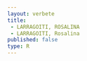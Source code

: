 ```yaml
---
layout: verbete
title:
 - LARRAGOITI, ROSALINA
 - LARRAGOITI, Rosalina
published: false
type: R
---
```


